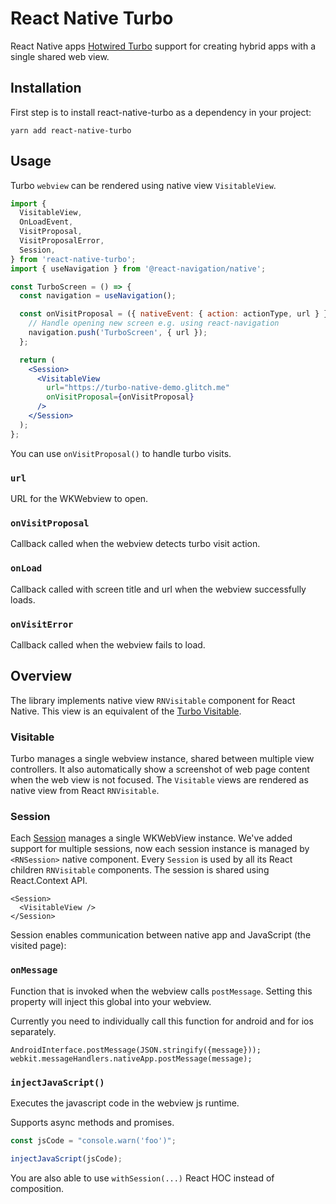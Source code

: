 # React Native Turbo

React Native apps [Hotwired Turbo](https://turbo.hotwired.dev/handbook/introduction) support for creating hybrid apps with a single shared web view.

## Installation

First step is to install react-native-turbo as a dependency in your project:

```
yarn add react-native-turbo
```

## Usage

Turbo `webview` can be rendered using native view `VisitableView`.

```jsx
import {
  VisitableView,
  OnLoadEvent,
  VisitProposal,
  VisitProposalError,
  Session,
} from 'react-native-turbo';
import { useNavigation } from '@react-navigation/native';

const TurboScreen = () => {
  const navigation = useNavigation();

  const onVisitProposal = ({ nativeEvent: { action: actionType, url } }) => {
    // Handle opening new screen e.g. using react-navigation
    navigation.push('TurboScreen', { url });
  };

  return (
    <Session>
      <VisitableView
        url="https://turbo-native-demo.glitch.me"
        onVisitProposal={onVisitProposal}
      />
    </Session>
  );
};
```

You can use `onVisitProposal()` to handle turbo visits.

### `url`

URL for the WKWebview to open.

### `onVisitProposal`

Callback called when the webview detects turbo visit action.

### `onLoad`

Callback called with screen title and url when the webview successfully loads.

### `onVisitError`

Callback called when the webview fails to load.

## Overview

The library implements native view `RNVisitable` component for React Native. This view is an equivalent of the [Turbo Visitable](https://github.com/hotwired/turbo-ios/blob/main/Docs/Overview.md#visitable).

### Visitable

Turbo manages a single webview instance, shared between multiple view controllers. It also automatically show a screenshot of web page content when the web view is not focused. The `Visitable` views are rendered as native view from React `RNVisitable`.

### Session

Each [Session](https://github.com/hotwired/turbo-ios/blob/main/Docs/Overview.md#session) manages a single WKWebView instance. We've added support for multiple sessions, now each session instance is managed by `<RNSession>` native component. Every `Session` is used by all its React children `RNVisitable` components. The session is shared using React.Context API.

```tsx
<Session>
  <VisitableView />
</Session>
```

Session enables communication between native app and JavaScript (the visited page):

### `onMessage`

Function that is invoked when the webview calls `postMessage`. Setting this property will inject this global into your webview.

Currently you need to individually call this function for android and for ios separately.

```
AndroidInterface.postMessage(JSON.stringify({message}));
webkit.messageHandlers.nativeApp.postMessage(message);
```

### `injectJavaScript()`

Executes the javascript code in the webview js runtime.

Supports async methods and promises.

```ts
const jsCode = "console.warn('foo')";

injectJavaScript(jsCode);
```

You are also able to use `withSession(...)` React HOC instead of composition.
